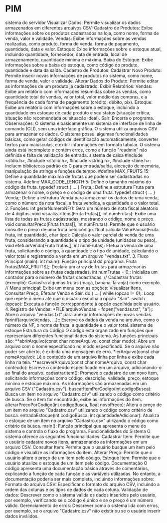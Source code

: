 # PIM
sistema do servidor 
Visualizar Dados: Permite visualizar os dados armazenados em diferentes arquivos CSV:
Cadastro de Produtos: Exibe informações sobre os produtos cadastrados na loja, como nome, forma de venda, valor e validade.
Vendas: Exibe informações sobre as vendas realizadas, como produto, forma de venda, forma de pagamento, quantidade, data e valor.
Estoque: Exibe informações sobre o estoque atual, incluindo quantidade, fornecedor, data de entrada, local de armazenamento, quantidade mínima e máxima.
Baixa do Estoque: Exibe informações sobre a baixa do estoque, como código do produto, quantidade e data da saída.
Cadastro de Produtos:
Cadastrar Novo Produto: Permite inserir novas informações de produtos no sistema, como nome, forma de venda, valor e validade.
Alterar Dados do Produto: Permite editar as informações de um produto já cadastrado.
Exibir Relatórios:
Vendas: Exibe um relatório com informações resumidas sobre as vendas, como quantidade total de vendas, valor total, valor médio das compras, e a frequência de cada forma de pagamento (crédito, débito, pix).
Estoque: Exibe um relatório com informações sobre o estoque, incluindo a quantidade em estoque de cada produto e seu status (situação crítica, situação não recomendada ou situação ideal).
Sair: Encerra o programa.
Observações:
O sistema é basicamente um sistema de interface de linha de comando (CLI), sem uma interface gráfica.
O sistema utiliza arquivos CSV para armazenar os dados.
O sistema possui algumas funcionalidades básicas, como gerar códigos de identificação automaticamente, converter textos para maiúsculas, e exibir informações em formato tabular.
O sistema ainda está incompleto e contém erros, como a função "readmin" não definida e falta de validação de entrada.
sistema de caixa 
#include <stdio.h>, #include <stdlib.h>, #include <string.h>, #include <time.h>: Incluem bibliotecas padrão do C para entrada/saída, alocação de memória, manipulação de strings e funções de tempo.
#define MAX_FRUITS 15: Define a quantidade máxima de frutas que podem ser cadastradas no sistema.
#define MAX_CODE_LENGTH 5: Define o tamanho máximo do código da fruta.
typedef struct { ... } Fruta;: Define a estrutura Fruta para armazenar o nome, o preço e o código de uma fruta.
typedef struct { ... } Venda;: Define a estrutura Venda para armazenar os dados de uma venda, como o número da nota fiscal, a fruta vendida, a quantidade e o valor total.
2. Funções:
int gerarNumeroNF(): Gera um número de nota fiscal aleatório de 4 dígitos.
void visualizarItens(Fruta frutas[], int numFrutas): Exibe uma lista de todas as frutas cadastradas, mostrando o código, nome e preço.
void consultarPreco(Fruta frutas[], int numFrutas): Permite que o usuário consulte o preço de uma fruta pelo código.
float calcularValorParcial(Fruta fruta, int quantidade, char tipo): Calcula o valor parcial da venda de uma fruta, considerando a quantidade e o tipo de unidade (unidades ou peso).
void efetuarVenda(Fruta frutas[], int numFrutas): Efetua a venda de uma fruta, solicitando o código, a quantidade e o tipo de unidade, calculando o valor total e registrando a venda em um arquivo "vendas.txt".
3. Fluxo Principal (main):
int main(): Função principal do programa.
Fruta frutas[MAX_FRUITS];: Declara um array de frutas para armazenar as informações sobre as frutas cadastradas.
int numFrutas = 0;: Inicializa um contador para o número de frutas cadastradas.
// Cadastrar frutas (exemplo): Cadastra algumas frutas (maçã, banana, laranja) como exemplo.
// Menu principal: Exibe um menu com as opções: Visualizar Itens, Consultar Preço, Efetuar Venda e Sair.
do { ... } while (opcao != 0);: Loop que repete o menu até que o usuário escolha a opção "Sair".
switch (opcao): Executa a função correspondente à opção escolhida pelo usuário.
4. Registro de Vendas:
*FILE arquivoVendas = fopen("vendas.txt", "a");: Abre o arquivo "vendas.txt" para anexar informações de novas vendas.
fprintf(arquivoVendas, ...);: Escreve os dados da venda no arquivo, como o número da NF, o nome da fruta, a quantidade e o valor total.
sistema de estoque 
Estrutura do Código
O código está organizado em funções que representam diferentes funcionalidades do sistema. As funções principais são:
**abrirArquivo(const char nomeArquivo, const char modo): Abre um arquivo com o nome especificado no modo especificado. Se o arquivo não puder ser aberto, é exibida uma mensagem de erro.
*lerArquivo(const char nomeArquivo): Lê o conteúdo de um arquivo linha por linha e exibe cada linha na tela.
**escreverArquivo(const char nomeArquivo, const char conteudo): Escreve o conteúdo especificado em um arquivo, adicionando-o ao final do arquivo.
cadastrarItem(): Promove o cadastro de um novo item, solicitando informações como código, descrição, validade, preço, estoque mínimo e estoque máximo. As informações são armazenadas em um arquivo CSV ("Cadastro.csv").
buscarItemPorCodigo(int codigoBusca): Busca um item no arquivo "Cadastro.csv" utilizando o código como critério de busca. Se o item for encontrado, exibe as informações do item.
alterarPrecoPorCodigo(int codigoBusca, float novoPreco): Altera o preço de um item no arquivo "Cadastro.csv" utilizando o código como critério de busca.
entradaEstoque(int codigoBusca, int quantidadeAdicionar): Atualiza o estoque de um item no arquivo "Cadastro.csv" utilizando o código como critério de busca.
main(): Função principal que apresenta o menu do sistema e controla o fluxo do programa.
Funcionalidades do Sistema
O sistema oferece as seguintes funcionalidades:
Cadastrar Item: Permite que o usuário cadastre novos itens, armazenando as informações em um arquivo CSV.
Consultar Item: Permite que o usuário busque um item pelo código e visualize as informações do item.
Alterar Preço: Permite que o usuário altere o preço de um item pelo código.
Estoque Item: Permite que o usuário atualize o estoque de um item pelo código.
Documentação
O código apresenta uma documentação básica através de comentários, explicando a função de cada função e as variáveis utilizadas. No entanto, a documentação poderia ser mais completa, incluindo informações sobre:
Formato do arquivo CSV: Especificar o formato do arquivo CSV, incluindo a ordem das colunas e os tipos de dados de cada coluna.
Validação de dados: Descrever como o sistema valida os dados inseridos pelo usuário, por exemplo, verificando se o código é único e se o preço é um número válido.
Gerenciamento de erros: Descrever como o sistema lida com erros, por exemplo, se o arquivo "Cadastro.csv" não existir ou se o usuário inserir dados inválidos.
